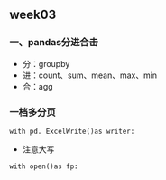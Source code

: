 ## week03
### 一、pandas分进合击
* 分：groupby
* 进：count、sum、mean、max、min
* 合：agg
### 一档多分页
```
with pd. ExcelWrite()as writer:
```
* 注意大写
```
with open()as fp:
```
